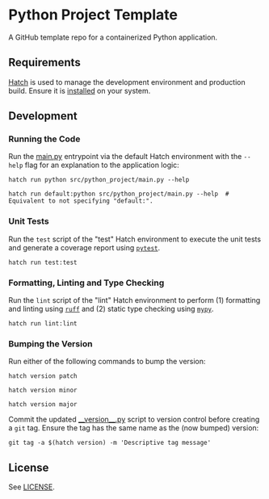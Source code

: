 # Python Project Template

A GitHub template repo for a containerized Python application.

## Requirements

[Hatch](https://hatch.pypa.io/latest) is used to manage the development environment and production build. Ensure it is [installed](https://hatch.pypa.io/latest/install) on your system.

## Development

### Running the Code

Run the [main.py](./src/python_project/main.py) entrypoint via the default Hatch environment with the `--help` flag for an explanation to the application logic:

```shell
hatch run python src/python_project/main.py --help
```

```shell
hatch run default:python src/python_project/main.py --help  # Equivalent to not specifying "default:".
```

### Unit Tests

Run the `test` script of the "test" Hatch environment to execute the unit tests and generate a coverage report using [`pytest`](https://docs.pytest.org/en/stable).

```shell
hatch run test:test
```

### Formatting, Linting and Type Checking

Run the `lint` script of the "lint" Hatch environment to perform (1) formatting and linting using [`ruff`](https://github.com/astral-sh/ruff) and (2) static type checking using [`mypy`](https://github.com/python/mypy).

```shell
hatch run lint:lint
```

### Bumping the Version

Run either of the following commands to bump the version:

```shell
hatch version patch
```

```shell
hatch version minor
```

```shell
hatch version major
```

Commit the updated [\_\_version\_\_.py](./src/python_project/__version__.py) script to version control before creating a `git` tag. Ensure the tag has the same name as the (now bumped) version:

```shell
git tag -a $(hatch version) -m 'Descriptive tag message'
```

## License

See [LICENSE](LICENSE).
